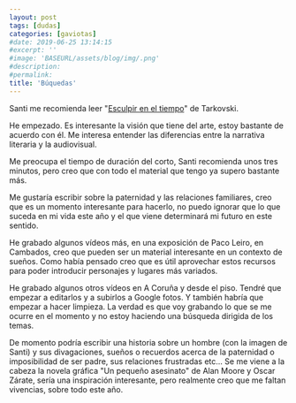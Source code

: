 ```yaml
---
layout: post
tags: [dudas]
categories: [gaviotas]
#date: 2019-06-25 13:14:15
#excerpt: ''
#image: 'BASEURL/assets/blog/img/.png'
#description:
#permalink:
title: 'Búquedas'
---
```


Santi me recomienda leer "[Esculpir en el tiempo](https://elcinesigno.files.wordpress.com/2011/07/tarkovsky-andrei-esculpir-en-el-tiempo.pdf&sa)" de Tarkovski. 

He empezado. Es interesante la visión que tiene del arte, estoy bastante de acuerdo con él. Me interesa entender las diferencias entre la narrativa literaria y la audiovisual. 

Me preocupa el tiempo de duración del corto, Santi recomienda unos tres minutos, pero creo que con todo el material que tengo ya supero bastante más. 

Me gustaría escribir sobre la paternidad y las relaciones familiares, creo que es un momento interesante para hacerlo, no puedo ignorar que lo que suceda en mi vida este año y el que viene determinará mi futuro en este sentido. 

He grabado algunos vídeos más, en una exposición de Paco Leiro, en Cambados, creo que pueden ser un material interesante en un contexto de sueños. Como había pensado creo que es útil aprovechar estos recursos para poder introducir personajes y lugares más variados. 

He grabado algunos otros vídeos en A Coruña y desde el piso. Tendré que empezar a editarlos y a subirlos a Google fotos.  Y también habría que empezar a hacer limpieza. La verdad es que voy grabando lo que se me ocurre en el momento y no estoy haciendo una búsqueda dirigida de los temas.

De momento podría escribir una historia sobre un hombre (con la imagen de Santi) y sus divagaciones, sueños o recuerdos acerca de la paternidad o imposibilidad de ser padre, sus relaciones frustradas etc... Se me viene a la cabeza la novela gráfica "Un pequeño asesinato" de Alan Moore y Oscar Zárate, sería una inspiración interesante, pero realmente creo que me faltan vivencias, sobre todo este año.
